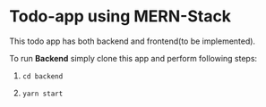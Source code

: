 # **Todo-app using MERN-Stack**

This todo app has both backend and frontend(to be implemented).

To run **Backend** simply clone this app and perform following steps:

1. `cd backend`

2. `yarn start`